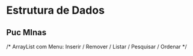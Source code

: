 # Estrutura de Dados 
## Puc MInas

/* ArrayList com Menu: Inserir / Remover / Listar / Pesquisar / Ordenar */

